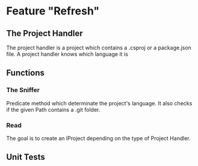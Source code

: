 # Feature "Refresh"

## The Project Handler
The project handler is a project which contains a .csproj or a package.json file. A project handler knows which language it is

## Functions

### The Sniffer
Predicate method which determinate the project's language. It also checks if the given Path contains a .git folder.

### Read
The goal is to create an IProject depending on the type of Project Handler.

 ## Unit Tests
